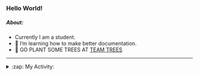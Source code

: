 ### Hello World!

##### About:
- Currently I am a student.
- 🌱 I’m learning how to make better documentation.
- 🌱 GO PLANT SOME TREES AT [TEAM TREES](https://teamtrees.org/)

---
<details>
  <summary>:zap: My Activity:</summary>
  
<!--START_SECTION:waka-->
![Code Time](http://img.shields.io/badge/Code%20Time-987%20hrs%2015%20mins-blue)

**I'm a Night 🦉** 

```text
🌞 Morning    90 commits     ███░░░░░░░░░░░░░░░░░░░░░░   14.06% 
🌆 Daytime    154 commits    ██████░░░░░░░░░░░░░░░░░░░   24.06% 
🌃 Evening    216 commits    ████████░░░░░░░░░░░░░░░░░   33.75% 
🌙 Night      180 commits    ███████░░░░░░░░░░░░░░░░░░   28.12%

```
📅 **I'm Most Productive on Sunday** 

```text
Monday       91 commits     ███░░░░░░░░░░░░░░░░░░░░░░   14.22% 
Tuesday      95 commits     ███░░░░░░░░░░░░░░░░░░░░░░   14.84% 
Wednesday    77 commits     ███░░░░░░░░░░░░░░░░░░░░░░   12.03% 
Thursday     99 commits     ███░░░░░░░░░░░░░░░░░░░░░░   15.47% 
Friday       100 commits    ████░░░░░░░░░░░░░░░░░░░░░   15.62% 
Saturday     74 commits     ███░░░░░░░░░░░░░░░░░░░░░░   11.56% 
Sunday       104 commits    ████░░░░░░░░░░░░░░░░░░░░░   16.25%

```


📊 **This Week I Spent My Time On** 

```text
🔥 Editors: 
VS Code                  38 mins             █████████████████████████   100.0%

🐱‍💻 Projects: 
praise                   29 mins             ███████████████████░░░░░░   77.31% 
CSF                      8 mins              █████░░░░░░░░░░░░░░░░░░░░   22.69%

```


 Last Updated on 19/12/2022 04:04:44 UTC
<!--END_SECTION:waka-->
</details>
